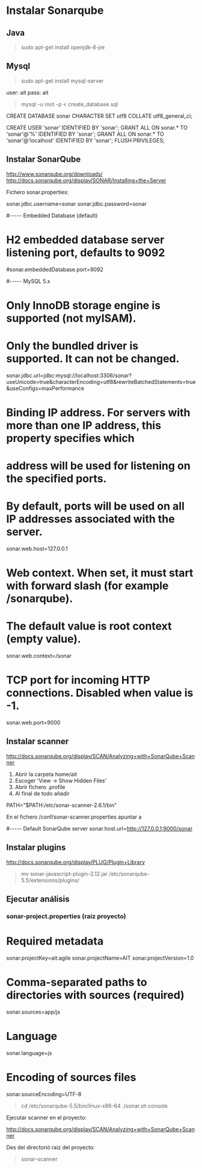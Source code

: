 
# Instalar Sonarqube


## Java

> sudo apt-get install openjdk-8-jre

## Mysql


> sudo apt-get install mysql-server

user: ait
pass: ait

> mysql -u root -p < create_database.sql

CREATE DATABASE sonar CHARACTER SET utf8 COLLATE utf8_general_ci;

CREATE USER 'sonar' IDENTIFIED BY 'sonar';
GRANT ALL ON sonar.* TO 'sonar'@'%' IDENTIFIED BY 'sonar';
GRANT ALL ON sonar.* TO 'sonar'@'localhost' IDENTIFIED BY 'sonar';
FLUSH PRIVILEGES;



## Instalar SonarQube

http://www.sonarqube.org/downloads/
http://docs.sonarqube.org/display/SONAR/Installing+the+Server

Fichero sonar.properties:

sonar.jdbc.username=sonar
sonar.jdbc.password=sonar

#----- Embedded Database (default)
# H2 embedded database server listening port, defaults to 9092
#sonar.embeddedDatabase.port=9092


#----- MySQL 5.x
# Only InnoDB storage engine is supported (not myISAM).
# Only the bundled driver is supported. It can not be changed.
sonar.jdbc.url=jdbc:mysql://localhost:3306/sonar?useUnicode=true&characterEncoding=utf8&rewriteBatchedStatements=true&useConfigs=maxPerformance

# Binding IP address. For servers with more than one IP address, this property specifies which
# address will be used for listening on the specified ports.
# By default, ports will be used on all IP addresses associated with the server.
sonar.web.host=127.0.0.1

# Web context. When set, it must start with forward slash (for example /sonarqube).
# The default value is root context (empty value).
sonar.web.context=/sonar

# TCP port for incoming HTTP connections. Disabled when value is -1.
sonar.web.port=9000


## Instalar scanner

http://docs.sonarqube.org/display/SCAN/Analyzing+with+SonarQube+Scanner



1. Abrir la carpeta home/ait
2. Escoger 'View → Show Hidden Files'
3. Abrir fichero .profile
4. Al final de todo añadir

PATH="$PATH:/etc/sonar-scanner-2.6.1/bin"


En el fichero /conf/sonar-scanner.properties apuntar a

#----- Default SonarQube server
sonar.host.url=http://127.0.0.1:9000/sonar


## Instalar plugins
http://docs.sonarqube.org/display/PLUG/Plugin+Library

> mv sonar-javascript-plugin-2.12.jar /etc/sonarqube-5.5/extensions/plugins/


## Ejecutar análisis

### sonar-project.properties (raíz proyecto)

# Required metadata
sonar.projectKey=ait:agile
sonar.projectName=AIT
sonar.projectVersion=1.0

# Comma-separated paths to directories with sources (required)
sonar.sources=app/js

# Language
sonar.language=js

# Encoding of sources files
sonar.sourceEncoding=UTF-8



> cd /etc/sonarqube-5.5/bin/linux-x86-64
> ./sonar.sh console

Ejecutar scanner en el proyecto:

http://docs.sonarqube.org/display/SCAN/Analyzing+with+SonarQube+Scanner


Des del directorió raíz del proyecto:
> sonar-scanner

